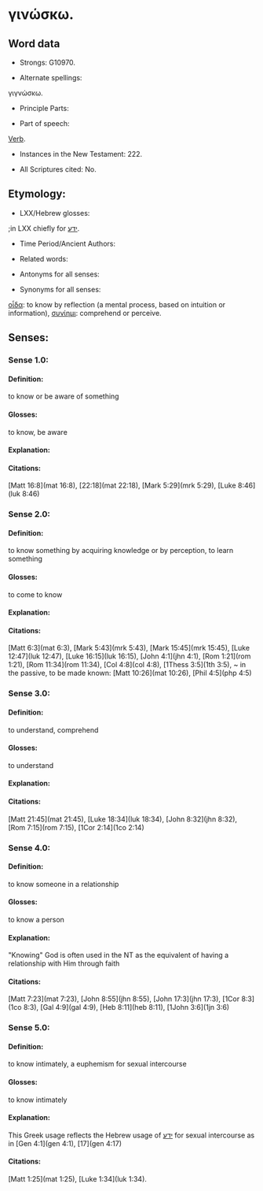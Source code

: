 # γινώσκω.

<!-- Status: S2=NeedsReview -->
<!-- Lexica used for edits: BDAG LN FFM BN LSJM MM  -->

## Word data

* Strongs: G10970.

* Alternate spellings:

γιγνώσκω.

* Principle Parts: 


* Part of speech: 

[Verb](http://ugg.readthedocs.io/en/latest/verb.html).

* Instances in the New Testament: 222.

* All Scriptures cited: No.

## Etymology: 


* LXX/Hebrew glosses: 

;in LXX chiefly for [ידע](//en-uhal/H3045).

* Time Period/Ancient Authors: 

* Related words: 

* Antonyms for all senses:

* Synonyms for all senses: 

[οἶδα](../G37080/01.md): to know by reflection (a mental process, based on intuition or information), [συνίημι](../G49200/01.md): comprehend or perceive. 

## Senses: 
 
### Sense  1.0: 

#### Definition: 

to know or be aware of something

#### Glosses: 

to know, be aware
 
#### Explanation: 

 
#### Citations: 

[Matt 16:8](mat 16:8), [22:18](mat 22:18), [Mark 5:29](mrk 5:29), [Luke 8:46](luk 8:46)

### Sense  2.0: 

#### Definition: 

to know something by acquiring knowledge or by perception, to learn something

#### Glosses: 

to come to know

#### Explanation: 


#### Citations: 

[Matt 6:3](mat 6:3), [Mark 5:43](mrk 5:43), [Mark 15:45](mrk 15:45), [Luke 12:47](luk 12:47), [Luke 16:15](luk 16:15), [John 4:1](jhn 4:1), [Rom 1:21](rom 1:21), [Rom 11:34](rom 11:34), [Col 4:8](col 4:8), [1Thess 3:5](1th 3:5), ~ in the passive, to be made known: [Matt 10:26](mat 10:26), [Phil 4:5](php 4:5)

### Sense  3.0: 

#### Definition: 

to understand, comprehend

#### Glosses: 

to understand

#### Explanation: 


#### Citations: 

[Matt 21:45](mat 21:45), [Luke 18:34](luk 18:34), [John 8:32](jhn 8:32), [Rom 7:15](rom 7:15), [1Cor 2:14](1co 2:14)

### Sense  4.0: 

#### Definition: 

to know someone in a relationship 

#### Glosses: 

to know a person

#### Explanation: 

"Knowing" God is often used in the NT as the equivalent of having a relationship with Him through faith

#### Citations: 

[Matt 7:23](mat 7:23), [John 8:55](jhn 8:55), [John 17:3](jhn 17:3), [1Cor 8:3](1co 8:3), [Gal 4:9](gal 4:9), [Heb 8:11](heb 8:11), [1John 3:6](1jn 3:6)

### Sense  5.0: 

#### Definition: 

to know intimately, a euphemism for sexual intercourse

#### Glosses: 

to know intimately

#### Explanation: 

This Greek usage reflects the Hebrew usage of [ידע](//en-uhl/H3045) for sexual intercourse as in [Gen 4:1](gen 4:1), [17](gen 4:17)

#### Citations: 

[Matt 1:25](mat 1:25), [Luke 1:34](luk 1:34).

